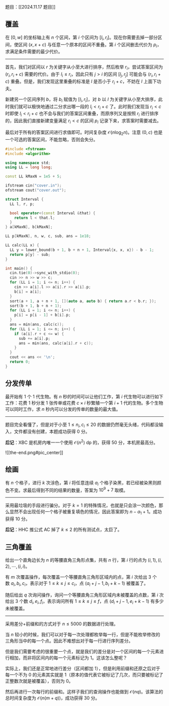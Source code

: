 题目：[[2024.11.17 题目]]

## 覆盖

在 $[0,w]$ 的坐标轴上有 $n$ 个区间，第 $i$ 个区间为 $[l_i,r_i]$。现在你需要去掉一部分区间，使区间 $(x,x+c)$ 与任意一个原本的区间不重叠。第 $i$ 个区间删去代价为 $p_i$，求满足条件需要的最少代价。

---

首先，我们对区间以 $r$ 为关键字从小至大进行排序，然后枚举 $r_i$，尝试答案区间为 $(r_i,r_i+c)$ 需要的代价。由于 $l_i\le r_i$，因此只有 $j>i$ 的区间 $[l_j,r_j]$ 可能会与 $(r_i,r_i+c)$ 重叠。但是，我们发现这里重叠的标准是 $l$ 是否小于 $r_i+c$，不妨在 $l$ 上面下功夫。

新建另一个区间序列 $b$，将 $b_i$ 赋值为 $[l_i,r_i]$，对 $b$ 以 $l$ 为关键字从小至大排序，此时我们就可以极快地通过二分求出哪一段的 $l_i<r_i+c$ 了。此时我们发现当 $r_i<c$ 时即使 $l_i<r_i+c$ 也不会与我们的答案区间重叠，而原序列又是按照 $r_i$ 进行排序的，因此我们直接新建变量满足 $r_i<c$ 的区间 $p_i$ 记录下来，求答案时需要减去。

最后对于所有的答案区间进行求值即可。时间复杂度 $\mathcal O(n\log_2 n)$。注意 $(0,c)$ 也是一个可选的答案区间，不能忽略，否则会失分。

```cpp
#include <fstream>
#include <algorithm>

using namespace std;
using LL = long long;

const LL kMaxN = 1e5 + 5;

ifstream cin("cover.in");
ofstream cout("cover.out");

struct Interval {
  LL l, r, p;

  bool operator<(const Interval &that) {
    return l < that.l;
  }
} a[kMaxN], b[kMaxN];

LL p[kMaxN], n, w, c, sub, ans = 1e18;

LL calc(LL x) {
  LL y = lower_bound(b + 1, b + n + 1, Interval{x, x, x}) - b - 1;
  return p[y] - sub;
}

int main() {
  cin.tie(0)->sync_with_stdio(0);
  cin >> n >> w >> c;
  for (LL i = 1; i <= n; i++) {
    cin >> a[i].l >> a[i].r >> a[i].p;
    b[i] = a[i];
  }
  sort(a + 1, a + n + 1, [](auto a, auto b) { return a.r < b.r; });
  sort(b + 1, b + n + 1);
  for (LL i = 1; i <= n; i++) {
    p[i] = p[i - 1] + b[i].p;
  }
  ans = min(ans, calc(c));
  for (LL i = 1; i <= n; i++) {
    if (a[i].r + c <= w) {
      sub += a[i].p;
      ans = min(ans, calc(a[i].r + c));
    }
  }
  cout << ans << '\n';
  return 0;
}
```

## 分发传单

最开始有 $1$ 个 $1$ 代生物。有 $n$ 秒的时间可以让他们工作，第 $i$ 代生物可以进行如下工作：花费 $1$ 秒分发 $1$ 张传单或花费 $c\times i$ 秒繁殖一个第 $i+1$ 代的生物。多个生物可以同时工作，求 $n$ 秒内可以分发的传单的数量的最大值。

---

题目完全看懂了，但是对于小至 $1\le n_i,c_i\le 20$ 的数据仍然毫无头绪，代码都没输入，文件都没有创建，本题成功获得 $0$ 分。

**后记**：XBC 是机房内唯一一个使用 ${} \mathcal O(n^2)$ dp 的，获得 $50$ 分，本机房最高分。

![[the-end.png#pic_center]]

## 绘画

有 $n$ 个格子，进行 $k$ 次涂色，第 $i$ 将任意连续 $a_i$ 个格子染黑，若已经被染黑则颜色不变。求最后得到不同的结果的数量，答案为 $10^9+7$ 取模。

---

采用最垃圾的手段进行骗分。对于 $k=1$ 的特殊情况，也就是只会涂一次颜色，那么显然不会出现任何一个格子被重复填色的情况，因此答案即为 $n-a_1+1$。成功获得 $10$ 分。

**后记**：HHC 推公式 AC 掉了 $k\le 2$ 的所有测试点，太巨了。

## 三角覆盖

给出一个直角边长为 $n$ 的等腰直角三角形点集，共有 $n$ 行，第 $i$ 行的点为 $(i,1),(i,2),\cdots,(i,i)$。

有 $m$ 次覆盖操作，每次覆盖一个等腰直角三角形区域内的点，第 $i$ 次给出 $3$ 个数 $a_i,b_i,c_i$，表示对于 $1\le k\le j\le c_i$，点 $(a_i+j-1,b_i+k-1)$ 被覆盖了。

随后给出 $q$ 次询问操作，询问一个等腰直角三角形区域内未被覆盖的点数，第 $i$ 次给出 $3$ 个数 $d_i,e_i,f_i$，表示询问所有 $1\le k\le j\le f$，点 $(d_i+j-1,e_i+k-1)$ 有多少未被覆盖。

---

采用差分+前缀和的方式对于 $n\le 5000$ 的数据进行处理。

当 $n$ 较小的时候，我们可以对于每一次处理都枚举每一行，但是不能枚举修改的三角形当中的每一个点。因此不难想出对于每一行进行序列差分。

但是我们需要考虑的很重要一个点，就是我们的差分是对一个区间的每一个元素进行相加，而非将区间内的每一个元素标记为 $1$。这该怎么整呢？

实际上，我们还是正常地进行差分（区间都加 $1$），但是利用前缀和还原之后对于每一个不为 $0$ 的元素其实就是 $1$（原本的值代表它被标记了几次，而只要被标记了正整数次就是被覆盖），否则为 $0$。

然后再进行一次每行的前缀和。这样子我们的查询操作也能做到 $\mathcal O(nq)$。该算法的总时间复杂度为 $\mathcal O(n(m+q))$，成功获得 $30$ 分。